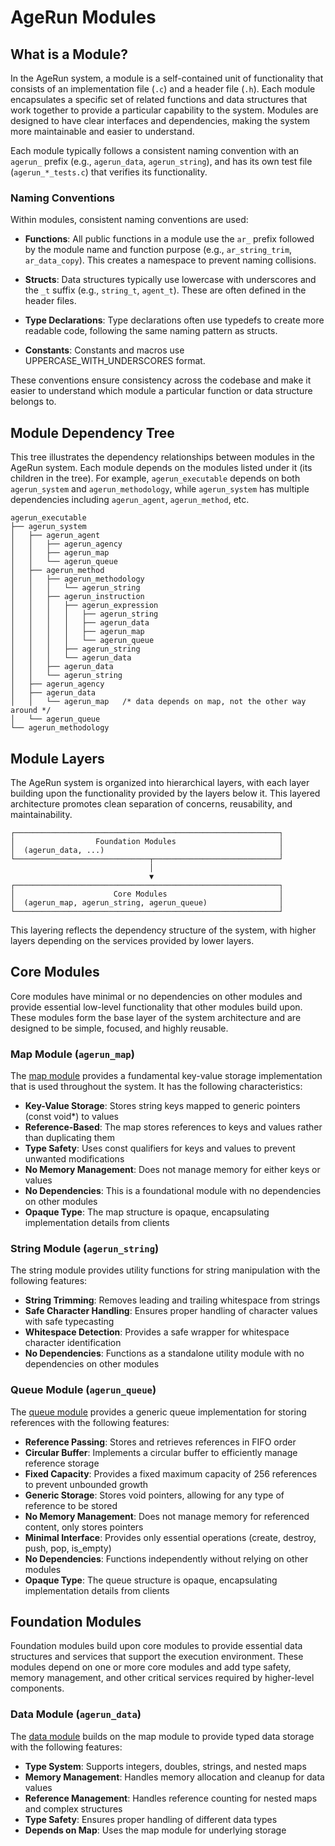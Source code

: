 # AgeRun Modules

## What is a Module?

In the AgeRun system, a module is a self-contained unit of functionality that consists of an implementation file (`.c`) and a header file (`.h`). Each module encapsulates a specific set of related functions and data structures that work together to provide a particular capability to the system. Modules are designed to have clear interfaces and dependencies, making the system more maintainable and easier to understand.

Each module typically follows a consistent naming convention with an `agerun_` prefix (e.g., `agerun_data`, `agerun_string`), and has its own test file (`agerun_*_tests.c`) that verifies its functionality.

### Naming Conventions

Within modules, consistent naming conventions are used:

- **Functions**: All public functions in a module use the `ar_` prefix followed by the module name and function purpose (e.g., `ar_string_trim`, `ar_data_copy`). This creates a namespace to prevent naming collisions.

- **Structs**: Data structures typically use lowercase with underscores and the `_t` suffix (e.g., `string_t`, `agent_t`). These are often defined in the header files.

- **Type Declarations**: Type declarations often use typedefs to create more readable code, following the same naming pattern as structs.

- **Constants**: Constants and macros use UPPERCASE_WITH_UNDERSCORES format.

These conventions ensure consistency across the codebase and make it easier to understand which module a particular function or data structure belongs to.

## Module Dependency Tree

This tree illustrates the dependency relationships between modules in the AgeRun system. Each module depends on the modules listed under it (its children in the tree). For example, `agerun_executable` depends on both `agerun_system` and `agerun_methodology`, while `agerun_system` has multiple dependencies including `agerun_agent`, `agerun_method`, etc.

```
agerun_executable
├── agerun_system
│   ├── agerun_agent
│   │   ├── agerun_agency
│   │   ├── agerun_map
│   │   └── agerun_queue
│   ├── agerun_method
│   │   ├── agerun_methodology
│   │   │   └── agerun_string
│   │   ├── agerun_instruction
│   │   │   ├── agerun_expression
│   │   │   │   ├── agerun_string
│   │   │   │   ├── agerun_data
│   │   │   │   ├── agerun_map
│   │   │   │   └── agerun_queue
│   │   │   ├── agerun_string
│   │   │   └── agerun_data
│   │   ├── agerun_data
│   │   └── agerun_string
│   ├── agerun_agency
│   ├── agerun_data
│   │   └── agerun_map   /* data depends on map, not the other way around */
│   └── agerun_queue
└── agerun_methodology
```

## Module Layers

The AgeRun system is organized into hierarchical layers, with each layer building upon the functionality provided by the layers below it. This layered architecture promotes clean separation of concerns, reusability, and maintainability.

```
┌───────────────────────────────────────────────────────────┐
│                  Foundation Modules                       │
│  (agerun_data, ...)                                       │
└──────────────────────────────┬────────────────────────────┘
                               │
                               ▼
┌───────────────────────────────────────────────────────────┐
│                      Core Modules                         │
│  (agerun_map, agerun_string, agerun_queue)                │
└───────────────────────────────────────────────────────────┘
```

This layering reflects the dependency structure of the system, with higher layers depending on the services provided by lower layers.

## Core Modules

Core modules have minimal or no dependencies on other modules and provide essential low-level functionality that other modules build upon. These modules form the base layer of the system architecture and are designed to be simple, focused, and highly reusable.

### Map Module (`agerun_map`)

The [map module](agerun_map.md) provides a fundamental key-value storage implementation that is used throughout the system. It has the following characteristics:

- **Key-Value Storage**: Stores string keys mapped to generic pointers (const void*) to values
- **Reference-Based**: The map stores references to keys and values rather than duplicating them
- **Type Safety**: Uses const qualifiers for keys and values to prevent unwanted modifications
- **No Memory Management**: Does not manage memory for either keys or values
- **No Dependencies**: This is a foundational module with no dependencies on other modules
- **Opaque Type**: The map structure is opaque, encapsulating implementation details from clients

### String Module (`agerun_string`)

The string module provides utility functions for string manipulation with the following features:

- **String Trimming**: Removes leading and trailing whitespace from strings
- **Safe Character Handling**: Ensures proper handling of character values with safe typecasting
- **Whitespace Detection**: Provides a safe wrapper for whitespace character identification
- **No Dependencies**: Functions as a standalone utility module with no dependencies on other modules


### Queue Module (`agerun_queue`)

The [queue module](agerun_queue.md) provides a generic queue implementation for storing references with the following features:

- **Reference Passing**: Stores and retrieves references in FIFO order
- **Circular Buffer**: Implements a circular buffer to efficiently manage reference storage
- **Fixed Capacity**: Provides a fixed maximum capacity of 256 references to prevent unbounded growth
- **Generic Storage**: Stores void pointers, allowing for any type of reference to be stored
- **No Memory Management**: Does not manage memory for referenced content, only stores pointers
- **Minimal Interface**: Provides only essential operations (create, destroy, push, pop, is_empty)
- **No Dependencies**: Functions independently without relying on other modules
- **Opaque Type**: The queue structure is opaque, encapsulating implementation details from clients

## Foundation Modules

Foundation modules build upon core modules to provide essential data structures and services that support the execution environment. These modules depend on one or more core modules and add type safety, memory management, and other critical services required by higher-level components.

### Data Module (`agerun_data`)

The [data module](agerun_data.md) builds on the map module to provide typed data storage with the following features:

- **Type System**: Supports integers, doubles, strings, and nested maps
- **Memory Management**: Handles memory allocation and cleanup for data values
- **Reference Management**: Handles reference counting for nested maps and complex structures
- **Type Safety**: Ensures proper handling of different data types
- **Depends on Map**: Uses the map module for underlying storage
